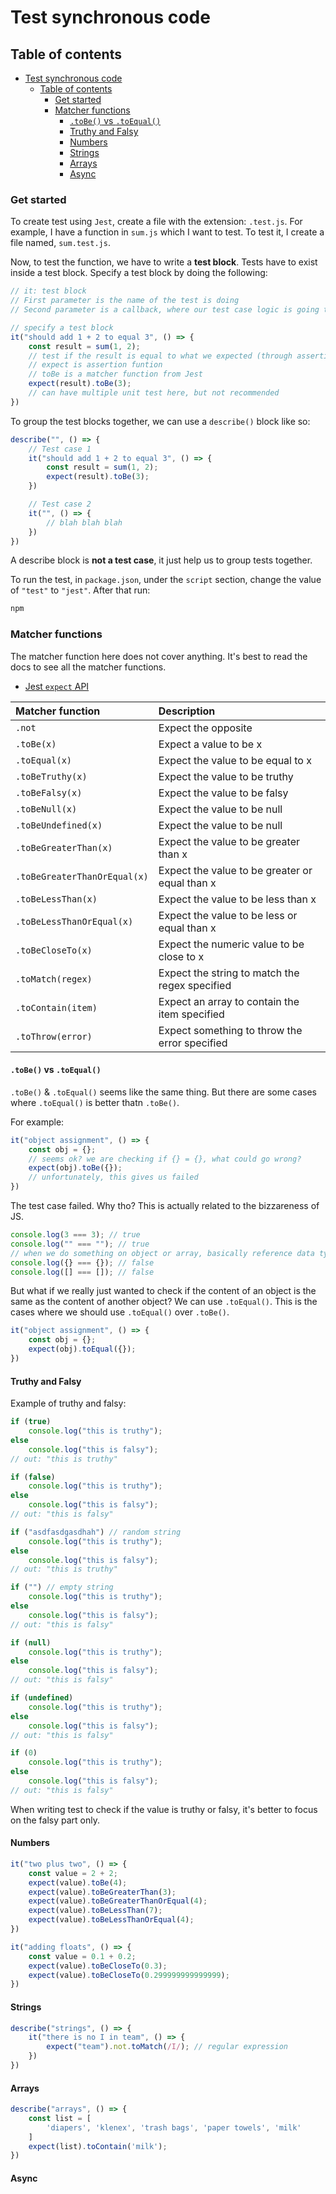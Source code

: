 # Test synchronous code

## Table of contents

- [Test synchronous code](#test-synchronous-code)
  - [Table of contents](#table-of-contents)
    - [Get started](#get-started)
    - [Matcher functions](#matcher-functions)
      - [`.toBe()` vs `.toEqual()`](#tobe-vs-toequal)
      - [Truthy and Falsy](#truthy-and-falsy)
      - [Numbers](#numbers)
      - [Strings](#strings)
      - [Arrays](#arrays)
      - [Async](#async)


### Get started

To create test using `Jest`, create a file with the extension: `.test.js`. For example, I have a function in `sum.js` which I want to test. To test it, I create a file named, `sum.test.js`.

Now, to test the function, we have to write a **test block**. Tests have to exist inside a test block. Specify a test block by doing the following:

```js
// it: test block
// First parameter is the name of the test is doing
// Second parameter is a callback, where our test case logic is going to live

// specify a test block
it("should add 1 + 2 to equal 3", () => {
    const result = sum(1, 2);
    // test if the result is equal to what we expected (through assertion)
    // expect is assertion funtion
    // toBe is a matcher function from Jest
    expect(result).toBe(3);
    // can have multiple unit test here, but not recommended
})
```

To group the test blocks together, we can use a `describe()` block like so:

```js
describe("", () => {
    // Test case 1
    it("should add 1 + 2 to equal 3", () => {
        const result = sum(1, 2);
        expect(result).toBe(3);
    })

    // Test case 2
    it("", () => {
        // blah blah blah
    })
})
```

A describe block is **not a test case**, it just help us to group tests together.

To run the test, in `package.json`, under the `script` section, change the value of `"test"` to `"jest"`. After that run:

```bash
npm
```

### Matcher functions

The matcher function here does not cover anything. It's best to read the docs to see all the matcher functions.

- [Jest `expect` API](https://jestjs.io/docs/expect)

| Matcher function | Description |
| :--- | :--- |
| `.not` | Expect the opposite |
| `.toBe(x)` | Expect a value to be x |
| `.toEqual(x)` | Expect the value to be equal to x |
| `.toBeTruthy(x)` | Expect the value to be truthy |
| `.toBeFalsy(x)` | Expect the value to be falsy |
| `.toBeNull(x)` | Expect the value to be null |
| `.toBeUndefined(x)` | Expect the value to be null |
| `.toBeGreaterThan(x)` | Expect the value to be greater than x |
| `.toBeGreaterThanOrEqual(x)` | Expect the value to be greater or equal than x |
| `.toBeLessThan(x)` | Expect the value to be less than x |
| `.toBeLessThanOrEqual(x)` | Expect the value to be less or equal than x |
| `.toBeCloseTo(x)` | Expect the numeric value to be close to x |
| `.toMatch(regex)` | Expect the string to match the regex specified |
| `.toContain(item)` | Expect an array to contain the item specified |
| `.toThrow(error)` | Expect something to throw the error specified |

#### `.toBe()` vs `.toEqual()`

`.toBe()` & `.toEqual()` seems like the same thing. But there are some cases where `.toEqual()` is better thatn `.toBe()`.

For example:

```js
it("object assignment", () => {
    const obj = {};
    // seems ok? we are checking if {} = {}, what could go wrong?
    expect(obj).toBe({});
    // unfortunately, this gives us failed
})
```

The test case failed. Why tho? This is actually related to the bizzareness of JS.

```js
console.log(3 === 3); // true
console.log("" === ""); // true
// when we do something on object or array, basically reference data type, things are not the same
console.log({} === {}); // false
console.log([] === []); // false
```

But what if we really just wanted to check if the content of an object is the same as the content of another object? We can use `.toEqual()`. This is the cases where we should use `.toEqual()` over `.toBe()`.

```js
it("object assignment", () => {
    const obj = {};
    expect(obj).toEqual({});
})
```

#### Truthy and Falsy

Example of truthy and falsy:

```js
if (true)
    console.log("this is truthy");
else
    console.log("this is falsy");
// out: "this is truthy"

if (false)
    console.log("this is truthy");
else
    console.log("this is falsy");
// out: "this is falsy"

if ("asdfasdgasdhah") // random string
    console.log("this is truthy");
else
    console.log("this is falsy");
// out: "this is truthy"

if ("") // empty string
    console.log("this is truthy");
else
    console.log("this is falsy");
// out: "this is falsy"

if (null)
    console.log("this is truthy");
else
    console.log("this is falsy");
// out: "this is falsy"

if (undefined)
    console.log("this is truthy");
else
    console.log("this is falsy");
// out: "this is falsy"

if (0)
    console.log("this is truthy");
else
    console.log("this is falsy");
// out: "this is falsy"
```

When writing test to check if the value is truthy or falsy, it's better to focus on the falsy part only.

#### Numbers

```js
it("two plus two", () => {
    const value = 2 + 2;
    expect(value).toBe(4);
    expect(value).toBeGreaterThan(3);
    expect(value).toBeGreaterThanOrEqual(4);
    expect(value).toBeLessThan(7);
    expect(value).toBeLessThanOrEqual(4);
})

it("adding floats", () => {
    const value = 0.1 + 0.2;
    expect(value).toBeCloseTo(0.3);
    expect(value).toBeCloseTo(0.299999999999999);
})
```

#### Strings

```js
describe("strings", () => {
    it("there is no I in team", () => {
        expect("team").not.toMatch(/I/); // regular expression
    })
})
```

#### Arrays

```js
describe("arrays", () => {
    const list = [
        'diapers', 'klenex', 'trash bags', 'paper towels', 'milk'
    ]
    expect(list).toContain('milk');
})
```

#### Async


